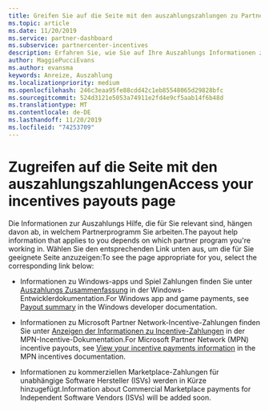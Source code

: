 ```yaml
---
title: Greifen Sie auf die Seite mit den auszahlungszahlungen zu Partner Center
ms.topic: article
ms.date: 11/20/2019
ms.service: partner-dashboard
ms.subservice: partnercenter-incentives
description: Erfahren Sie, wie Sie auf Ihre Auszahlungs Informationen zugreifen. Dies gilt für Windows-APP-und Spiel Zahlungen sowie für MPN-Incentive-Auszahlungen.
author: MaggiePucciEvans
ms.author: evansma
keywords: Anreize, Auszahlung
ms.localizationpriority: medium
ms.openlocfilehash: 246c3eaa95fe88cdd42c1eb85548065d29828bfc
ms.sourcegitcommit: 524d3121e5053a74911e2fd4e9cf5aab14f6b48d
ms.translationtype: MT
ms.contentlocale: de-DE
ms.lasthandoff: 11/20/2019
ms.locfileid: "74253709"
---
```

# <a name="access-your-incentives-payouts-page"></a><span data-ttu-id="7f595-105">Zugreifen auf die Seite mit den auszahlungszahlungen</span><span class="sxs-lookup"><span data-stu-id="7f595-105">Access your incentives payouts page</span></span>

<span data-ttu-id="7f595-106">Die Informationen zur Auszahlungs Hilfe, die für Sie relevant sind, hängen davon ab, in welchem Partnerprogramm Sie arbeiten.</span><span class="sxs-lookup"><span data-stu-id="7f595-106">The payout help information that applies to you depends on which partner program you're working in.</span></span> <span data-ttu-id="7f595-107">Wählen Sie den entsprechenden Link unten aus, um die für Sie geeignete Seite anzuzeigen:</span><span class="sxs-lookup"><span data-stu-id="7f595-107">To see the page appropriate for you, select the corresponding link below:</span></span>

- <span data-ttu-id="7f595-108">Informationen zu Windows-apps und Spiel Zahlungen finden Sie unter [Auszahlungs Zusammenfassung](https://docs.microsoft.com/windows/uwp/publish/payout-summary) in der Windows-Entwicklerdokumentation.</span><span class="sxs-lookup"><span data-stu-id="7f595-108">For Windows app and game payments, see [Payout summary](https://docs.microsoft.com/windows/uwp/publish/payout-summary) in the Windows developer documentation.</span></span>

- <span data-ttu-id="7f595-109">Informationen zu Microsoft Partner Network-Incentive-Zahlungen finden Sie unter [Anzeigen der Informationen zu Incentive-Zahlungen](understand-incentive-payouts.md) in der MPN-Incentive-Dokumentation.</span><span class="sxs-lookup"><span data-stu-id="7f595-109">For Microsoft Partner Network (MPN) incentive payouts, see [View your incentive payments information](understand-incentive-payouts.md) in the MPN incentives documentation.</span></span>

- <span data-ttu-id="7f595-110">Informationen zu kommerziellen Marketplace-Zahlungen für unabhängige Software Hersteller (ISVs) werden in Kürze hinzugefügt.</span><span class="sxs-lookup"><span data-stu-id="7f595-110">Information about Commercial Marketplace payments for Independent Software Vendors (ISVs) will be added soon.</span></span>
